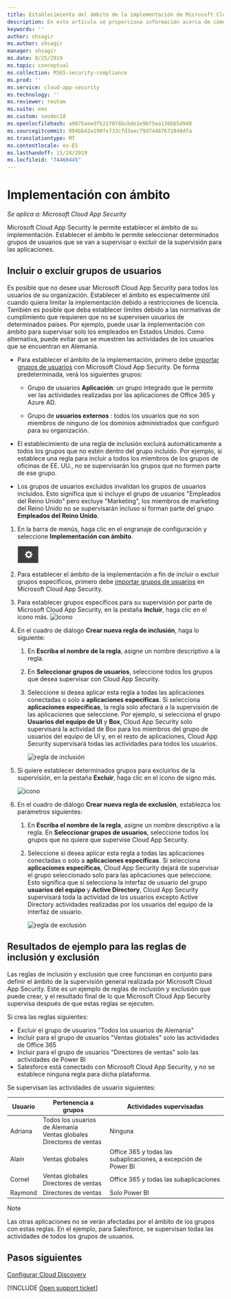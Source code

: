 ```yaml
---
title: Establecimiento del ámbito de la implementación de Microsoft Cloud App Security
description: En este artículo se proporciona información acerca de cómo definir el ámbito de la implementación de Cloud App Security, incluyendo o excluyendo usuarios o grupos específicos.
keywords: ''
author: shsagir
ms.author: shsagir
manager: shsagir
ms.date: 8/25/2019
ms.topic: conceptual
ms.collection: M365-security-compliance
ms.prod: ''
ms.service: cloud-app-security
ms.technology: ''
ms.reviewer: reutam
ms.suite: ems
ms.custom: seodec18
ms.openlocfilehash: a9075aeedfb21f074bcbde1e9bf5ea136bb5d948
ms.sourcegitcommit: 094bb42a198fe733cfd3aec79d74487672846dfa
ms.translationtype: MT
ms.contentlocale: es-ES
ms.lasthandoff: 11/24/2019
ms.locfileid: "74460445"
---
```

# Implementación con ámbito <a name="scoped-deployment"></a> 

*Se aplica a: Microsoft Cloud App Security*

Microsoft Cloud App Security le permite establecer el ámbito de su implementación. Establecer el ámbito le permite seleccionar determinados grupos de usuarios que se van a supervisar o excluir de la supervisión para las aplicaciones.

## <a name="include-or-exclude-user-groups"></a>Incluir o excluir grupos de usuarios

Es posible que no desee usar Microsoft Cloud App Security para todos los usuarios de su organización. Establecer el ámbito es especialmente útil cuando quiera limitar la implementación debido a restricciones de licencia. También es posible que deba establecer límites debido a las normativas de cumplimiento que requieren que no se supervisen usuarios de determinados países. Por ejemplo, puede usar la implementación con ámbito para supervisar solo los empleados en Estados Unidos. Como alternativa, puede evitar que se muestren las actividades de los usuarios que se encuentran en Alemania.

- Para establecer el ámbito de la implementación, primero debe [importar grupos de usuarios](user-groups.md) con Microsoft Cloud App Security. De forma predeterminada, verá los siguientes grupos:

    - Grupo de usuarios **Aplicación**: un grupo integrado que le permite ver las actividades realizadas por las aplicaciones de Office 365 y Azure AD.

    - Grupo de **usuarios externos** : todos los usuarios que no son miembros de ninguno de los dominios administrados que configuró para su organización.

- El establecimiento de una regla de inclusión excluirá automáticamente a todos los grupos que no estén dentro del grupo incluido. Por ejemplo, si establece una regla para incluir a todos los miembros de los grupos de oficinas de EE. UU., no se supervisarán los grupos que no formen parte de ese grupo.

- Los grupos de usuarios excluidos invalidan los grupos de usuarios incluidos. Esto significa que si incluye el grupo de usuarios "Empleados del Reino Unido" pero excluye "Marketing", los miembros de marketing del Reino Unido no se supervisarán incluso si forman parte del grupo **Empleados del Reino Unido**.

1. En la barra de menús, haga clic en el engranaje de configuración y seleccione **Implementación con ámbito**.  

    ![icono de configuración](./media/settings-icon.png "icono de configuración")

2. Para establecer el ámbito de la implementación a fin de incluir o excluir grupos específicos, primero debe [importar grupos de usuarios](user-groups.md) en Microsoft Cloud App Security.

3. Para establecer grupos específicos para su supervisión por parte de Microsoft Cloud App Security, en la pestaña **Incluir**, haga clic en el icono más.
    ![icono](./media/plus-icon.png)

4. En el cuadro de diálogo **Crear nueva regla de inclusión**, haga lo siguiente:

    1. En **Escriba el nombre de la regla**, asigne un nombre descriptivo a la regla.
    2. En **Seleccionar grupos de usuarios**, seleccione todos los grupos que desea supervisar con Cloud App Security.
    3. Seleccione si desea aplicar esta regla a todas las aplicaciones conectadas o solo a **aplicaciones específicas**. Si selecciona **aplicaciones específicas**, la regla solo afectará a la supervisión de las aplicaciones que seleccione. Por ejemplo, si selecciona el grupo **Usuarios del equipo de UI** y **Box**, Cloud App Security solo supervisará la actividad de Box para los miembros del grupo de usuarios del equipo de UI y, en el resto de aplicaciones, Cloud App Security supervisará todas las actividades para todos los usuarios.

        ![regla de inclusión](./media/include-rule.png)

5. Si quiere establecer determinados grupos para excluirlos de la supervisión, en la pestaña **Excluir**, haga clic en el icono de signo más.

   ![icono](./media/plus-icon.png)

6. En el cuadro de diálogo **Crear nueva regla de exclusión**, establezca los parámetros siguientes:

    1. En **Escriba el nombre de la regla**, asigne un nombre descriptivo a la regla.
    En **Seleccionar grupos de usuarios**, seleccione todos los grupos que no quiere que supervise Cloud App Security.
    2. Seleccione si desea aplicar esta regla a todas las aplicaciones conectadas o solo a **aplicaciones específicas**. Si selecciona **aplicaciones específicas**, Cloud App Security dejará de supervisar el grupo seleccionado solo para las aplicaciones que seleccione. Esto significa que si selecciona la interfaz de usuario del grupo **usuarios del equipo** y **Active Directory**, Cloud App Security supervisará toda la actividad de los usuarios excepto Active Directory actividades realizadas por los usuarios del equipo de la interfaz de usuario.

       ![regla de exclusión](./media/exclude-rule.png)

## <a name="example-results-for-include-and-exclude-rules"></a>Resultados de ejemplo para las reglas de inclusión y exclusión

Las reglas de inclusión y exclusión que cree funcionan en conjunto para definir el ámbito de la supervisión general realizada por Microsoft Cloud App Security. Este es un ejemplo de reglas de inclusión y exclusión que puede crear, y el resultado final de lo que Microsoft Cloud App Security supervisa después de que estas reglas se ejecuten.

Si crea las reglas siguientes:

- Excluir el grupo de usuarios "Todos los usuarios de Alemania"
- Incluir para el grupo de usuarios "Ventas globales" solo las actividades de Office 365
- Incluir para el grupo de usuarios "Directores de ventas" solo las actividades de Power BI
- Salesforce está conectado con Microsoft Cloud App Security, y no se establece ninguna regla para dicha plataforma.

Se supervisan las actividades de usuario siguientes:

|Usuario|Pertenencia a grupos|Actividades supervisadas|
|----|----|----|
|Adriana|Todos los usuarios de Alemania<br>Ventas globales<br>Directores de ventas|Ninguna|
|Alain|Ventas globales|Office 365 y todas las subaplicaciones, a excepción de Power BI|
|Cornel|Ventas globales<br>Directores de ventas|Office 365 y todas las subaplicaciones|
|Raymond|Directores de ventas|Solo Power BI|

> [!NOTE]
> Las otras aplicaciones no se verán afectadas por el ámbito de los grupos con estas reglas.
> En el ejemplo, para Salesforce, se supervisan todas las actividades de todos los grupos de usuarios.

## <a name="next-steps"></a>Pasos siguientes

[Configurar Cloud Discovery](set-up-cloud-discovery.md)

[!INCLUDE [Open support ticket](includes/support.md)]  
